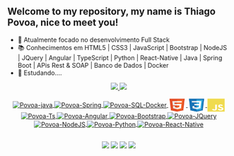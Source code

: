 ## Welcome to my repository, my name is Thiago Povoa, nice to meet you!


- 🔭 Atualmente focado no desenvolvimento Full Stack
- 📚 Conhecimentos em HTML5 | CSS3 | JavaScript | Bootstrap | NodeJS | JQuery | Angular | TypeScript | Python | React-Native | Java | Spring Boot | APis Rest & SOAP | Banco de Dados | Docker
- 🌱 Estudando....

<div align="center">
  <a href="https://github.com/devpovoa">
  <img height="180em" src="https://github-readme-stats.vercel.app/api username=devpovoa&show_icons=true&&bg_color=DEG,22c1c3,1e8081,0d3536&title_color=000000&text_color=000000&icon_color=000000&theme=tokyonight&include_all_commits=true&count_private=true"/>
    
  <img height="180em" src="https://github-readme-stats.vercel.app/api/top-langs/?username=devpovoa&layout=compact&bg_color=DEG,0d3536,1e8081,22c1c3&title_color=000000&text_color=000000&langs_count=7&theme=tokyonight"/>
</div>
  <div style="display: inline_block" align="center"><br>
    <img align="center" alt="Povoa-java" height="30" width="40" src="https://user-images.githubusercontent.com/75958253/180897910-4478b8d8-051b-46ba-b5e8-0a55f0315a0a.svg">
    <img align="center" alt="Povoa-Spring" height="30" width="40" src="https://user-images.githubusercontent.com/75958253/180898206-864cbec2-bebd-4083-b272-ffac07563105.svg">
    <img align="center" alt="Povoa-SQL-Docker" height="30" width="40" src="https://github.com/devpovoa/DevPovoa/assets/75958253/9ae88e1f-f076-4013-83eb-6accb9b64477">
    <img align="center" alt="Povoa-HTML" height="30" width="40" src="https://raw.githubusercontent.com/devicons/devicon/master/icons/html5/html5-original.svg">
    <img align="center" alt="Povoa-CSS" height="30" width="40" src="https://raw.githubusercontent.com/devicons/devicon/master/icons/css3/css3-original.svg">
    <img align="center" alt="Povoa-Js" height="30" width="40" src="https://raw.githubusercontent.com/devicons/devicon/master/icons/javascript/javascript-plain.svg">
    <img align="center" alt="Povoa-Ts" height="30" width="40" src="https://github.com/devpovoa/DevPovoa/assets/75958253/9fba7f3c-53c9-433d-b2cd-7490c8256f93">
    <img align="center" alt="Povoa-Angular" height="30" width="40" src="https://github.com/devpovoa/DevPovoa/assets/75958253/704b91c4-a477-4709-a14a-28ae4cade6f3">
    <img align="center" alt="Povoa-Bootstrap" height="30" width="40" src="https://github.com/devpovoa/DevPovoa/assets/75958253/b98903d4-33f4-4dea-a841-c138bd74a145">
    <img align="center" alt="Povoa-JQuery" height="30" width="40" src="https://github.com/devpovoa/DevPovoa/assets/75958253/3a25cb22-a898-4fb1-b01a-eb1e457455ea">
    <img align="center" alt="Povoa-NodeJS" height="30" width="40" src="https://github.com/devpovoa/DevPovoa/assets/75958253/6d97493c-f2ac-4a20-8bf7-0f4f30eb70c1">
    <img align="center" alt="Povoa-Python" height="30" width="40" src="https://github.com/devpovoa/DevPovoa/assets/75958253/447062bb-16b9-4a8d-96ae-882a725e6562">
    <img align="center" alt="Povoa-React-Native" height="30" width="40" src="https://github.com/user-attachments/assets/43344896-08d0-445c-bc6f-02a213a3e698">
</div>

  ##

<div align="center">
      <a href="https://www.instagram.com/thiagof.povoa/" target="_blank"><img src="https://img.shields.io/badge/-Instagram-%23E4405F?style=for-the-badge&logo=instagram&logoColor=white" target="_blank"></a>
  <a href = "mailto:thiagopovoadev@hotmail.com"><img src="https://img.shields.io/badge/-Gmail-%23333?style=for-the-badge&logo=gmail&logoColor=white" target="_blank"></a>
  <a href="https://www.linkedin.com/in/thiago-figueiredo-povoa-343a42217/" target="_blank"><img src="https://img.shields.io/badge/-LinkedIn-%230077B5?style=for-the-badge&logo=linkedin&logoColor=white" target="_blank"></a> 
  <a href="https://twitter.com/ThiagoPovoa" target="_blank"><img src="https://img.shields.io/badge/Twitter-1DA1F2?style=for-the-badge&logo=twitter&logoColor=white" target="_blank"></a> 
</div>
